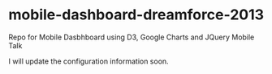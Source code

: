 mobile-dashboard-dreamforce-2013
================================

Repo for Mobile Dasbhboard using D3, Google Charts and JQuery Mobile Talk

I will update the configuration information soon.
